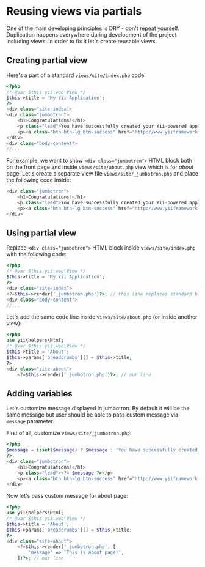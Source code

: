 Reusing views via partials
==========================

One of the main developing principles is DRY - don't repeat yourself. Duplication happens everywhere during development
of the project including views. In order to fix it let's create reusable views.


## Creating partial view

Here's a part of a standard `views/site/index.php` code:

```php
<?php
/* @var $this yii\web\View */
$this->title = 'My Yii Application';
?>
<div class="site-index">
<div class="jumbotron">
    <h1>Congratulations!</h1>
    <p class="lead">You have successfully created your Yii-powered application.</p>
    <p><a class="btn btn-lg btn-success" href="http://www.yiiframework.com">Get started with Yii</a></p>
</div>
<div class="body-content">
//...
```

For example, we want to show `<div class="jumbotron">` HTML block both on the front page and inside `views/site/about.php`
view which is for *about* page. Let's create a separate view file `views/site/_jumbotron.php` and place the following
code inside:

```php
<div class="jumbotron">
    <h1>Congratulations!</h1>
    <p class="lead">You have successfully created your Yii-powered application.</p>
    <p><a class="btn btn-lg btn-success" href="http://www.yiiframework.com">Get started with Yii</a></p>
</div>
```

## Using partial view

Replace `<div class="jumbotron">` HTML block inside `views/site/index.php` with the following code:

```php
<?php
/* @var $this yii\web\View */
$this->title = 'My Yii Application';
?>
<div class="site-index">
<?=$this->render('_jumbotron.php')?>; // this line replaces standard block
<div class="body-content">
//...
```

Let's add the same code line inside `views/site/about.php` (or inside another view):

```php
<?php
use yii\helpers\Html;
/* @var $this yii\web\View */
$this->title = 'About';
$this->params['breadcrumbs'][] = $this->title;
?>
<div class="site-about">
    <?=$this->render('_jumbotron.php')?>; // our line
```

## Adding variables

Let's customize message displayed in jumbotron. By default it will be the same message but user should be able to pass
custom message via `message` parameter.

First of all, customize `views/site/_jumbotron.php`:

```php
<?php
$message = isset($message) ? $message : 'You have successfully created your Yii-powered application.';
?>
<div class="jumbotron">
    <h1>Congratulations!</h1>
    <p class="lead"><?= $message ?></p>
    <p><a class="btn btn-lg btn-success" href="http://www.yiiframework.com">Get started with Yii</a></p>
</div>
```

Now let's pass custom message for about page:


```php
<?php
use yii\helpers\Html;
/* @var $this yii\web\View */
$this->title = 'About';
$this->params['breadcrumbs'][] = $this->title;
?>
<div class="site-about">
    <?=$this->render('_jumbotron.php', [
        'message' => 'This is about page!',
    ])?>; // our line
```
